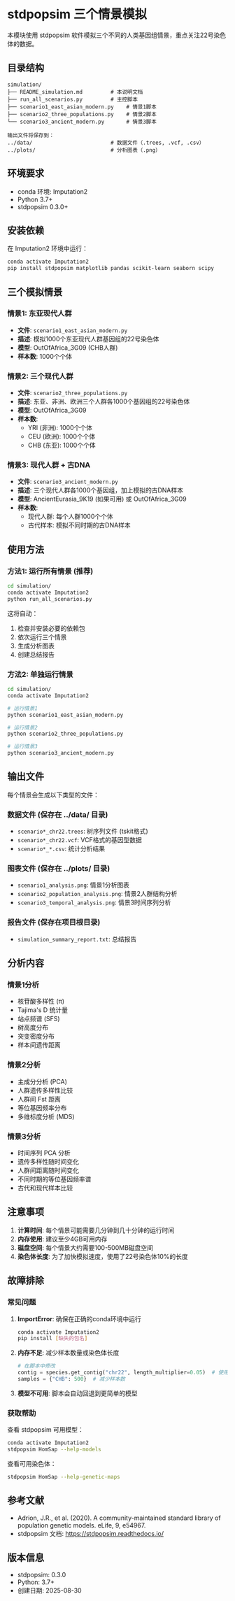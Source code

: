 # stdpopsim 三个情景模拟

本模块使用 stdpopsim 软件模拟三个不同的人类基因组情景，重点关注22号染色体的数据。

## 目录结构

```
simulation/
├── README_simulation.md         # 本说明文档
├── run_all_scenarios.py         # 主控脚本
├── scenario1_east_asian_modern.py    # 情景1脚本
├── scenario2_three_populations.py    # 情景2脚本
└── scenario3_ancient_modern.py       # 情景3脚本

输出文件将保存到：
../data/                         # 数据文件（.trees, .vcf, .csv）
../plots/                        # 分析图表（.png）
```

## 环境要求

- conda 环境: Imputation2
- Python 3.7+
- stdpopsim 0.3.0+

## 安装依赖

在 Imputation2 环境中运行：

```bash
conda activate Imputation2
pip install stdpopsim matplotlib pandas scikit-learn seaborn scipy
```

## 三个模拟情景

### 情景1: 东亚现代人群
- **文件**: `scenario1_east_asian_modern.py`
- **描述**: 模拟1000个东亚现代人群基因组的22号染色体
- **模型**: OutOfAfrica_3G09 (CHB人群)
- **样本数**: 1000个个体

### 情景2: 三个现代人群
- **文件**: `scenario2_three_populations.py`  
- **描述**: 东亚、非洲、欧洲三个人群各1000个基因组的22号染色体
- **模型**: OutOfAfrica_3G09
- **样本数**: 
  - YRI (非洲): 1000个个体
  - CEU (欧洲): 1000个个体  
  - CHB (东亚): 1000个个体

### 情景3: 现代人群 + 古DNA
- **文件**: `scenario3_ancient_modern.py`
- **描述**: 三个现代人群各1000个基因组，加上模拟的古DNA样本
- **模型**: AncientEurasia_9K19 (如果可用) 或 OutOfAfrica_3G09
- **样本数**:
  - 现代人群: 每个人群1000个个体
  - 古代样本: 模拟不同时期的古DNA样本

## 使用方法

### 方法1: 运行所有情景 (推荐)

```bash
cd simulation/
conda activate Imputation2
python run_all_scenarios.py
```

这将自动：
1. 检查并安装必要的依赖包
2. 依次运行三个情景
3. 生成分析图表
4. 创建总结报告

### 方法2: 单独运行情景

```bash
cd simulation/
conda activate Imputation2

# 运行情景1
python scenario1_east_asian_modern.py

# 运行情景2  
python scenario2_three_populations.py

# 运行情景3
python scenario3_ancient_modern.py
```

## 输出文件

每个情景会生成以下类型的文件：

### 数据文件 (保存在 ../data/ 目录)
- `scenario*_chr22.trees`: 树序列文件 (tskit格式)
- `scenario*_chr22.vcf`: VCF格式的基因型数据
- `scenario*_*.csv`: 统计分析结果

### 图表文件 (保存在 ../plots/ 目录)
- `scenario1_analysis.png`: 情景1分析图表
- `scenario2_population_analysis.png`: 情景2人群结构分析
- `scenario3_temporal_analysis.png`: 情景3时间序列分析

### 报告文件 (保存在项目根目录)
- `simulation_summary_report.txt`: 总结报告

## 分析内容

### 情景1分析
- 核苷酸多样性 (π)
- Tajima's D 统计量
- 站点频谱 (SFS)
- 树高度分布
- 突变密度分布
- 样本间遗传距离

### 情景2分析  
- 主成分分析 (PCA)
- 人群遗传多样性比较
- 人群间 Fst 距离
- 等位基因频率分布
- 多维标度分析 (MDS)

### 情景3分析
- 时间序列 PCA 分析
- 遗传多样性随时间变化
- 人群间距离随时间变化
- 不同时期的等位基因频率谱
- 古代和现代样本比较

## 注意事项

1. **计算时间**: 每个情景可能需要几分钟到几十分钟的运行时间
2. **内存使用**: 建议至少4GB可用内存
3. **磁盘空间**: 每个情景大约需要100-500MB磁盘空间
4. **染色体长度**: 为了加快模拟速度，使用了22号染色体10%的长度

## 故障排除

### 常见问题

1. **ImportError**: 确保在正确的conda环境中运行
   ```bash
   conda activate Imputation2
   pip install [缺失的包名]
   ```

2. **内存不足**: 减少样本数量或染色体长度
   ```python
   # 在脚本中修改
   contig = species.get_contig("chr22", length_multiplier=0.05)  # 使用5%长度
   samples = {"CHB": 500}  # 减少样本数
   ```

3. **模型不可用**: 脚本会自动回退到更简单的模型

### 获取帮助

查看 stdpopsim 可用模型：
```bash
conda activate Imputation2
stdpopsim HomSap --help-models
```

查看可用染色体：
```bash
stdpopsim HomSap --help-genetic-maps
```

## 参考文献

- Adrion, J.R., et al. (2020). A community-maintained standard library of population genetic models. eLife, 9, e54967.
- stdpopsim 文档: https://stdpopsim.readthedocs.io/

## 版本信息

- stdpopsim: 0.3.0
- Python: 3.7+
- 创建日期: 2025-08-30
